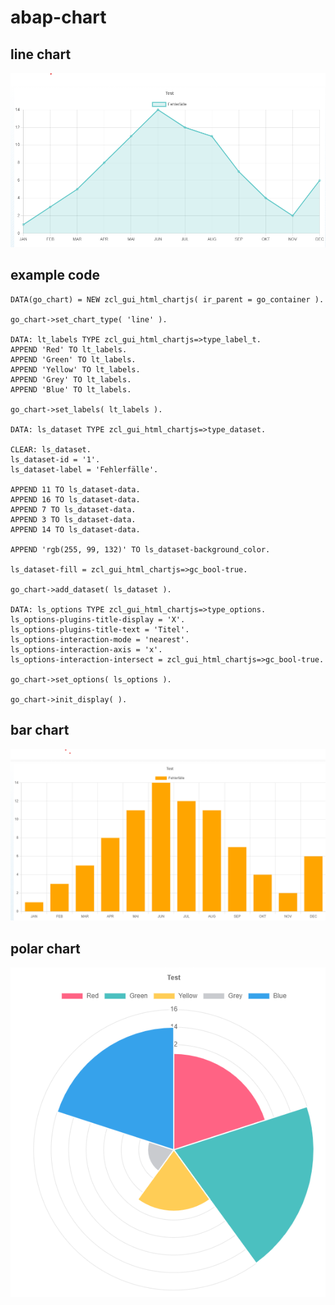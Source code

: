 # abap-chart

## line chart
![example line chart](docs/images/example1.png "Example Chart")

## example code
```abap
DATA(go_chart) = NEW zcl_gui_html_chartjs( ir_parent = go_container ).

go_chart->set_chart_type( 'line' ).

DATA: lt_labels TYPE zcl_gui_html_chartjs=>type_label_t.
APPEND 'Red' TO lt_labels.
APPEND 'Green' TO lt_labels.
APPEND 'Yellow' TO lt_labels.
APPEND 'Grey' TO lt_labels.
APPEND 'Blue' TO lt_labels.

go_chart->set_labels( lt_labels ).

DATA: ls_dataset TYPE zcl_gui_html_chartjs=>type_dataset.

CLEAR: ls_dataset.
ls_dataset-id = '1'.
ls_dataset-label = 'Fehlerfälle'.

APPEND 11 TO ls_dataset-data.
APPEND 16 TO ls_dataset-data.
APPEND 7 TO ls_dataset-data.
APPEND 3 TO ls_dataset-data.
APPEND 14 TO ls_dataset-data.

APPEND 'rgb(255, 99, 132)' TO ls_dataset-background_color.

ls_dataset-fill = zcl_gui_html_chartjs=>gc_bool-true.

go_chart->add_dataset( ls_dataset ).

DATA: ls_options TYPE zcl_gui_html_chartjs=>type_options.
ls_options-plugins-title-display = 'X'.
ls_options-plugins-title-text = 'Titel'.
ls_options-interaction-mode = 'nearest'.
ls_options-interaction-axis = 'x'.
ls_options-interaction-intersect = zcl_gui_html_chartjs=>gc_bool-true.

go_chart->set_options( ls_options ).

go_chart->init_display( ).
```

## bar chart
![example bar chart](docs/images/example2.png "Example Chart 2")

## polar chart
![example polar chart](docs/images/example3.png "Example Chart 3")